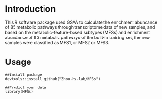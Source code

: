 # Introduction
This R software package used GSVA to calculate the enrichment abundance of 85 metabolic pathways through transcriptome data of new samples, and based on the metabolic-feature-based subtypes (MFSs) and enrichment abundance of 85 metabolic pathways of the built-in training set, the new samples were classified as MFS1, or MFS2 or MFS3.

# Usage
```
##Install package
devtools::install_github("Zhou-hs-lab/MFSs")

##Predict your data
library(MFSs)

```
